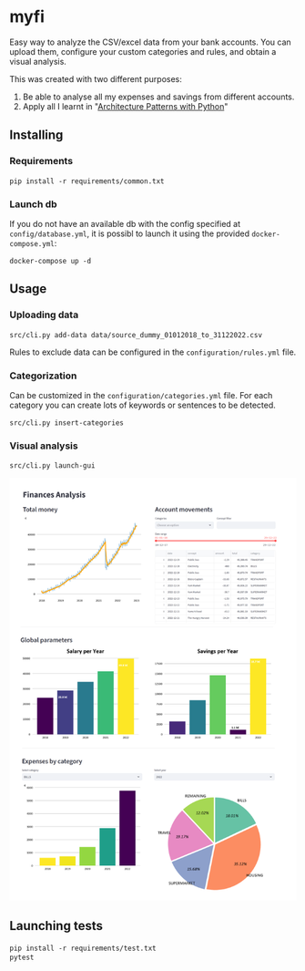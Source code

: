 # myfi
Easy way to analyze the CSV/excel data from your bank accounts.
You can upload them, configure your custom categories and rules, and obtain a visual analysis.

This was created with two different purposes:
1. Be able to analyse all my expenses and savings from different accounts.
2. Apply all I learnt in "[Architecture Patterns with Python](https://www.cosmicpython.com/)"

## Installing
### Requirements
```
pip install -r requirements/common.txt
```

### Launch db
If you do not have an available db with the config specified at `config/database.yml`,
it is possibl to launch it using the provided `docker-compose.yml`:
```
docker-compose up -d
```

## Usage
### Uploading data
```
src/cli.py add-data data/source_dummy_01012018_to_31122022.csv
```

Rules to exclude data can be configured in the `configuration/rules.yml` file.
### Categorization
Can be customized in the `configuration/categories.yml` file.
For each category you can create lots of keywords or sentences to be detected.
```
src/cli.py insert-categories
```

### Visual analysis
```
src/cli.py launch-gui
```
![](docs/analysis_example.png)


## Launching tests
```
pip install -r requirements/test.txt
pytest
```
